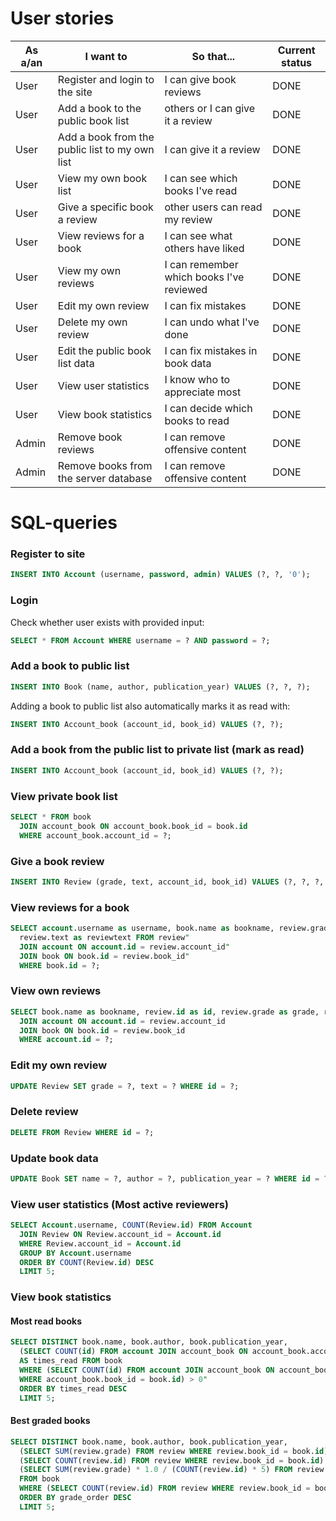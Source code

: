 # User stories

| As a/an | I want to                                      | So that...                               | Current status  |
| ------- | ---------------------------------------------- | -----------------------------------------|-----------------|
| User    | Register and login to the site                 | I can give book reviews                  | DONE            |
| User    | Add a book to the public book list             | others or I can give it a review         | DONE            |
| User    | Add a book from the public list to my own list | I can give it a review                   | DONE            |
| User    | View my own book list                          | I can see which books I've read          | DONE            |
| User    | Give a specific book a review                  | other users can read my review           | DONE            |
| User    | View reviews for a book                        | I can see what others have liked         | DONE            |
| User    | View my own reviews                            | I can remember which books I've reviewed | DONE            |
| User    | Edit my own review                             | I can fix mistakes                       | DONE            |
| User    | Delete my own review                           | I can undo what I've done                | DONE            |
| User    | Edit the public book list data                 | I can fix mistakes in book data          | DONE            |
| User    | View user statistics                           | I know who to appreciate most            | DONE            |
| User    | View book statistics                           | I can decide which books to read         | DONE            |
| Admin   | Remove book reviews                            | I can remove offensive content           | DONE            |
| Admin   | Remove books from the server database          | I can remove offensive content           | DONE            |

# SQL-queries

### Register to site

~~~~sql
INSERT INTO Account (username, password, admin) VALUES (?, ?, '0');
~~~~

### Login

Check whether user exists with provided input:

~~~~sql
SELECT * FROM Account WHERE username = ? AND password = ?;
~~~~

### Add a book to public list

~~~~sql
INSERT INTO Book (name, author, publication_year) VALUES (?, ?, ?);
~~~~

Adding a book to public list also automatically marks it as read with:

~~~~sql
INSERT INTO Account_book (account_id, book_id) VALUES (?, ?);
~~~~

### Add a book from the public list to private list (mark as read)

~~~~sql
INSERT INTO Account_book (account_id, book_id) VALUES (?, ?);
~~~~

### View private book list

~~~~sql
SELECT * FROM book
  JOIN account_book ON account_book.book_id = book.id
  WHERE account_book.account_id = ?;
~~~~

### Give a book review

~~~~sql
INSERT INTO Review (grade, text, account_id, book_id) VALUES (?, ?, ?, ?);
~~~~

### View reviews for a book

~~~~sql
SELECT account.username as username, book.name as bookname, review.grade as grade, review.id, 
  review.text as reviewtext FROM review"
  JOIN account ON account.id = review.account_id"
  JOIN book ON book.id = review.book_id"
  WHERE book.id = ?;
~~~~
                    
### View own reviews

~~~~sql
SELECT book.name as bookname, review.id as id, review.grade as grade, review.text as reviewtext FROM review
  JOIN account ON account.id = review.account_id
  JOIN book ON book.id = review.book_id
  WHERE account.id = ?; 
~~~~

### Edit my own review

~~~~sql
UPDATE Review SET grade = ?, text = ? WHERE id = ?;
~~~~

### Delete review

~~~~sql
DELETE FROM Review WHERE id = ?;
~~~~

### Update book data

~~~~sql
UPDATE Book SET name = ?, author = ?, publication_year = ? WHERE id = ?;
~~~~

### View user statistics (Most active reviewers)

~~~~sql
SELECT Account.username, COUNT(Review.id) FROM Account
  JOIN Review ON Review.account_id = Account.id
  WHERE Review.account_id = Account.id
  GROUP BY Account.username
  ORDER BY COUNT(Review.id) DESC
  LIMIT 5;
~~~~

### View book statistics

#### Most read books


~~~~sql
SELECT DISTINCT book.name, book.author, book.publication_year,
  (SELECT COUNT(id) FROM account JOIN account_book ON account_book.account_id = account.id WHERE account_book.book_id = book.id)
  AS times_read FROM book
  WHERE (SELECT COUNT(id) FROM account JOIN account_book ON account_book.account_id = account.id 
  WHERE account_book.book_id = book.id) > 0"
  ORDER BY times_read DESC
  LIMIT 5;
~~~~

#### Best graded books

~~~~sql
SELECT DISTINCT book.name, book.author, book.publication_year,
  (SELECT SUM(review.grade) FROM review WHERE review.book_id = book.id) AS grade_sum,
  (SELECT COUNT(review.id) FROM review WHERE review.book_id = book.id) AS grade_count,
  (SELECT SUM(review.grade) * 1.0 / (COUNT(review.id) * 5) FROM review WHERE review.book_id = book.id) AS grade_order
  FROM book
  WHERE (SELECT COUNT(review.id) FROM review WHERE review.book_id = book.id) > 0
  ORDER BY grade_order DESC
  LIMIT 5;
~~~~
